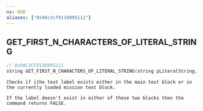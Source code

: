 ```yaml
---
ns: HUD
aliases: ["0x98c3cf913d895111"]
---
```

## GET_FIRST_N_CHARACTERS_OF_LITERAL_STRING

```c
// 0x98C3CF913D895111
string GET_FIRST_N_CHARACTERS_OF_LITERAL_STRING(string pLiteralString, int NumberOfCharacters);
```

```
Checks if ithe text label exists either in the main text block or in the currently loaded mission text block.

If the label doesn't exist in either of these two blocks then the command returns FALSE.
```
